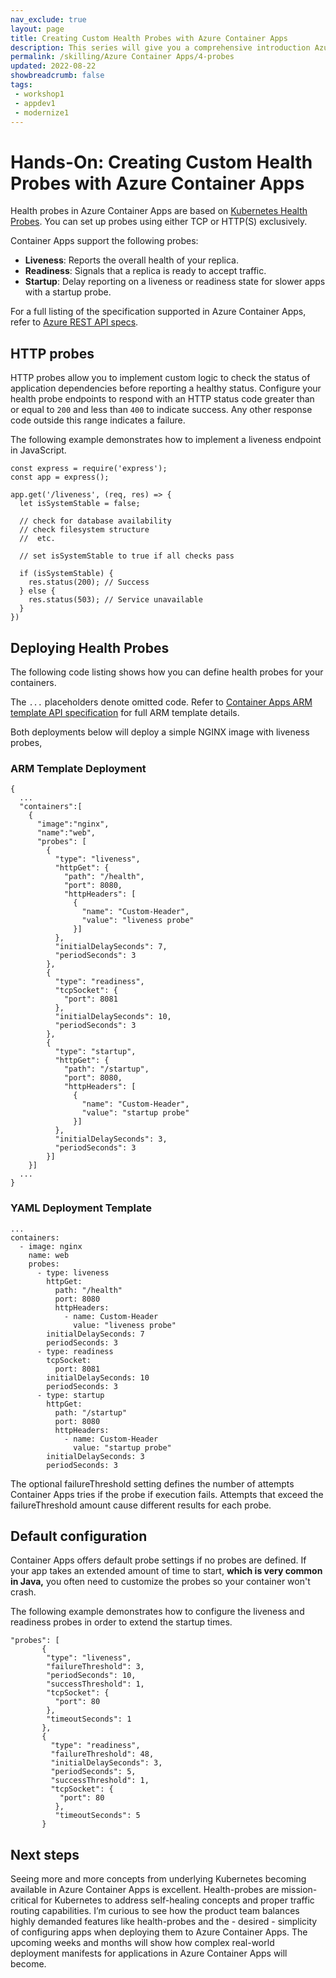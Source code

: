 ```yaml
---
nav_exclude: true
layout: page
title: Creating Custom Health Probes with Azure Container Apps
description: This series will give you a comprehensive introduction Azure Container Apps.
permalink: /skilling/Azure Container Apps/4-probes
updated: 2022-08-22
showbreadcrumb: false
tags:
 - workshop1
 - appdev1
 - modernize1
---
```


# Hands-On: Creating Custom Health Probes with Azure Container Apps

Health probes in Azure Container Apps are based on [Kubernetes Health Probes](https://kubernetes.io/docs/tasks/configure-pod-container/configure-liveness-readiness-startup-probes/). You can set up probes using either TCP or HTTP(S) exclusively.

Container Apps support the following probes:

*   **Liveness**: Reports the overall health of your replica.
*   **Readiness**: Signals that a replica is ready to accept traffic.
*   **Startup**: Delay reporting on a liveness or readiness state for slower apps with a startup probe.

For a full listing of the specification supported in Azure Container Apps, refer to [Azure REST API specs](https://github.com/Azure/azure-rest-api-specs/blob/main/specification/app/resource-manager/Microsoft.App/stable/2022-03-01/CommonDefinitions.json#L119-L236).

## HTTP probes

HTTP probes allow you to implement custom logic to check the status of application dependencies before reporting a healthy status. Configure your health probe endpoints to respond with an HTTP status code greater than or equal to `200` and less than `400` to indicate success. Any other response code outside this range indicates a failure.

The following example demonstrates how to implement a liveness endpoint in JavaScript.

```
const express = require('express');
const app = express();

app.get('/liveness', (req, res) => {
  let isSystemStable = false;

  // check for database availability
  // check filesystem structure
  //  etc.

  // set isSystemStable to true if all checks pass

  if (isSystemStable) {
    res.status(200); // Success
  } else {
    res.status(503); // Service unavailable
  }
})
```

## Deploying Health Probes

The following code listing shows how you can define health probes for your containers.

The `...` placeholders denote omitted code. Refer to [Container Apps ARM template API specification](https://docs.microsoft.com/en-us/azure/container-apps/azure-resource-manager-api-spec) for full ARM template details.

Both deployments below will deploy a simple NGINX image with liveness probes,

### ARM Template Deployment

```
{
  ...
  "containers":[
    {
      "image":"nginx",
      "name":"web",
      "probes": [
        {
          "type": "liveness",
          "httpGet": {
            "path": "/health",
            "port": 8080,
            "httpHeaders": [
              {
                "name": "Custom-Header",
                "value": "liveness probe"
              }]
          },
          "initialDelaySeconds": 7,
          "periodSeconds": 3
        },
        {
          "type": "readiness",
          "tcpSocket": {
            "port": 8081
          },
          "initialDelaySeconds": 10,
          "periodSeconds": 3
        },
        {
          "type": "startup",
          "httpGet": {
            "path": "/startup",
            "port": 8080,
            "httpHeaders": [
              {
                "name": "Custom-Header",
                "value": "startup probe"
              }]
          },
          "initialDelaySeconds": 3,
          "periodSeconds": 3
        }]
    }]
  ...
}
```

### YAML Deployment Template

```
...
containers:
  - image: nginx
    name: web
    probes:
      - type: liveness
        httpGet:
          path: "/health"
          port: 8080
          httpHeaders:
            - name: Custom-Header
              value: "liveness probe"
        initialDelaySeconds: 7
        periodSeconds: 3
      - type: readiness
        tcpSocket:
          port: 8081
        initialDelaySeconds: 10
        periodSeconds: 3
      - type: startup
        httpGet:
          path: "/startup"
          port: 8080
          httpHeaders:
            - name: Custom-Header
              value: "startup probe"
        initialDelaySeconds: 3
        periodSeconds: 3
```

The optional failureThreshold setting defines the number of attempts Container Apps tries if the probe if execution fails. Attempts that exceed the failureThreshold amount cause different results for each probe.

## Default configuration

Container Apps offers default probe settings if no probes are defined. If your app takes an extended amount of time to start, **which is very common in Java,** you often need to customize the probes so your container won't crash.

The following example demonstrates how to configure the liveness and readiness probes in order to extend the startup times.

```
"probes": [
       {
        "type": "liveness",
        "failureThreshold": 3,
        "periodSeconds": 10,
        "successThreshold": 1,
        "tcpSocket": {
          "port": 80
        },
        "timeoutSeconds": 1
       },
       {
         "type": "readiness",
         "failureThreshold": 48,
         "initialDelaySeconds": 3,
         "periodSeconds": 5,
         "successThreshold": 1,
         "tcpSocket": {
           "port": 80
          },
          "timeoutSeconds": 5
       }
```

## Next steps

Seeing more and more concepts from underlying Kubernetes becoming available in Azure Container Apps is excellent. Health-probes are mission-critical for Kubernetes to address self-healing concepts and proper traffic routing capabilities. I’m curious to see how the product team balances highly demanded features like health-probes and the - desired - simplicity of configuring apps when deploying them to Azure Container Apps. The upcoming weeks and months will show how complex real-world deployment manifests for applications in Azure Container Apps will become.

